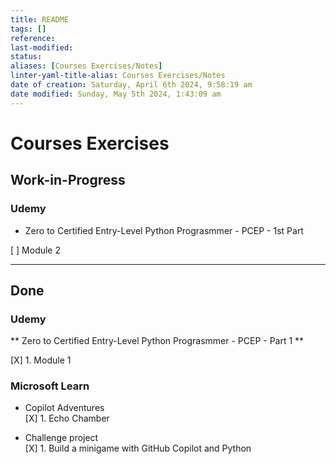 ```yaml
---
title: README
tags: []
reference:
last-modified:
status:
aliases: [Courses Exercises/Notes]
linter-yaml-title-alias: Courses Exercises/Notes
date of creation: Saturday, April 6th 2024, 9:58:19 am
date modified: Sunday, May 5th 2024, 1:43:09 am
---
```


# Courses Exercises

## Work-in-Progress

### Udemy

- Zero to Certified Entry-Level Python Prograsmmer - PCEP - 1st Part

[ ] Module 2

---

## Done

### Udemy

** Zero to Certified Entry-Level Python Prograsmmer - PCEP - Part 1 **

[X] 1. Module 1

### Microsoft Learn

- Copilot Adventures  
[X] 1. Echo Chamber

- Challenge project  
[X] 1. Build a minigame with GitHub Copilot and Python
